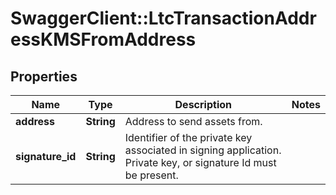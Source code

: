 # SwaggerClient::LtcTransactionAddressKMSFromAddress

## Properties
Name | Type | Description | Notes
------------ | ------------- | ------------- | -------------
**address** | **String** | Address to send assets from. | 
**signature_id** | **String** | Identifier of the private key associated in signing application. Private key, or signature Id must be present. | 

